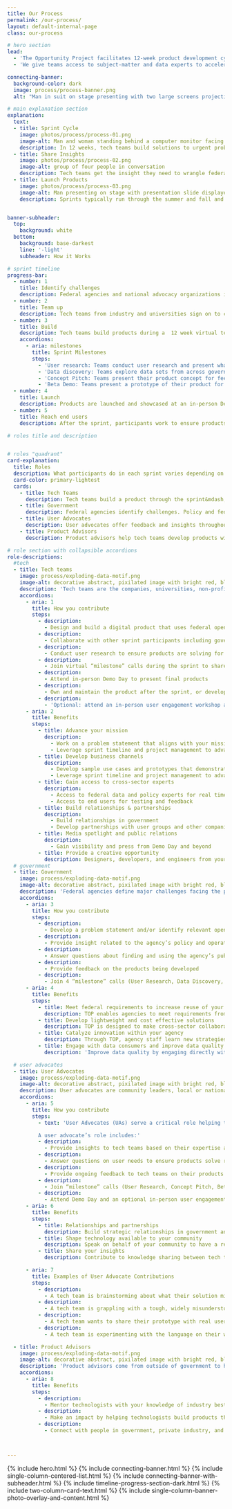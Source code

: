```yaml
---
title: Our Process
permalink: /our-process/
layout: default-internal-page
class: our-process

# hero section
lead:
  - 'The Opportunity Project facilitates 12-week product development cycles&mdash;called “sprints”&mdash;focused on helping companies, non-profits, and universities build products with federal open data that help solve national challenges.'
  - 'We give teams access to subject-matter and data experts to accelerate their progress. By emphasizing virtual communication, we make cross-sector collaboration easy and effective.'

connecting-banner:
  background-color: dark
  image: process/process-banner.png
  alt: "Man in suit on stage presenting with two large screens projecting a slide deck"

# main explanation section
explanation:
  text:
  - title: Sprint Cycle
    image: photos/process/process-01.png
    image-alt: Man and woman standing behind a computer monitor facing each other and smiling.
    description: In 12 weeks, tech teams build solutions to urgent problems identified by federal agencies and advocacy organizations. Along the way, we create opportunities for teams to hear from experts in federal data and policy and the communities they’re trying to help.
  - title: Share Insights
    image: photos/process/process-02.png
    image-alt: group of four people in conversation
    description: Tech teams get the insight they need to wrangle federal data, navigate policy contexts, and authentically address the needs of a community. They retain full control of their team, technical vision, business strategy, and resulting intellectual property.
  - title: Launch Products
    image: photos/process/process-03.png
    image-alt: Man presenting on stage with presentation slide displayed on a screen behind him
    description: Sprints typically run through the summer and fall and culminate in an annual Demo Day, where press, data enthusiasts, technologists, and people in government gather to celebrate the launch of products built through The Opportunity Project that year.


banner-subheader:
  top:
    background: white
  bottom:
    background: base-darkest
    line: '-light'
    subheader: How it Works

# sprint timeline
progress-bar:
  - number: 1
    title: Identify challenges
    description: Federal agencies and national advocacy organizations identify high-priority challenges facing the public.
  - number: 2
    title: Team up
    description: Tech teams from industry and universities sign on to create data-driven, digital products in collaboration with end users, data and policy experts.
  - number: 3
    title: Build
    description: Tech teams build products during a  12 week virtual tech development sprint that includes user research, data exploration, and product development. Past products include mapping tools, apps, websites, games, AI algorithms, network visualizations, and more.
    accordions:
      - aria: milestones
        title: Sprint Milestones
        steps:
          - 'User research: Teams conduct user research and present what they’ve learned about their end user to cross-sector experts for feedback.'
          - 'Data discovery: Teams explore data sets from across government - curated by TOP - and connect with federal data stewards to present what they’ve learned and ask questions about how to find and work with federal data.'
          - 'Concept Pitch: Teams present their product concept for feedback.'
          - 'Beta Demo: Teams present a prototype of their product for feedback.'
  - number: 4
    title: Launch
    description: Products are launched and showcased at an in-person Demo Day press event in Washington DC.
  - number: 5
    title: Reach end users
    description: After the sprint, participants work to ensure products reach end users and move the needle on national challenges. Teams have the option to apply for a financial prize to continue their work.

# roles title and description


# roles "quadrant"
card-explanation:
  title: Roles
  description: What participants do in each sprint varies depending on their role.
  card-color: primary-lightest
  cards:
    - title: Tech Teams
      description: Tech teams build a product through the sprint&mdash;whether new or within an existing  product or platform&mdash;that uses open data to solve one of our sprint problem statements.
    - title: Government
      description: Federal agencies identify challenges. Policy and federal data experts provide feedback and share insights about federal data and the policy context.
    - title: User Advocates
      description: User advocates offer feedback and insights throughout the sprint. They are community leaders, local or national advocates, and people with direct lived experience in the target challenges.
    - title: Product Advisors
      description: Product advisors help tech teams develop products with a viable long term strategy that enables them to reach end users.

# role section with collapsible accordions
role-descriptions:
  #tech
  - title: Tech teams
    image: process/exploding-data-motif.png
    image-alt: decorative abstract, pixilated image with bright red, blue, white, turquoise and magenta
    description: 'Tech teams are the companies, universities, non-profits, and students who build digital products in the sprints. They design, develop, and launch the products they build, and typically own and maintain the products after the sprints. The role of tech team includes:'
    accordions:
      - aria: 1
        title: How you contribute
        steps:
          - description:
            - Design and build a digital product that uses federal open data
          - description:
            - Collaborate with other sprint participants including government data experts to explore and use available data sets, user advocates to understand user needs, and product advisors to develop a post-sprint product strategy
          - description:
            - Conduct user research to ensure products are solving for real user needs
          - description:
            - Join virtual “milestone” calls during the sprint to share progress, ask questions and provide feedback to other teams
          - description:
            - Attend in-person Demo Day to present final products
          - description:
            - Own and maintain the product after the sprint, or develop a strategy for handoff
          - description:
            - 'Optional: attend an in-person user engagement workshop at the beginning of the sprint, and apply for a financial prize at the end of the sprint'
      - aria: 2
        title: Benefits
        steps:
          - title: Advance your mission
            description:
              - Work on a problem statement that aligns with your mission or CSR interests
              - Leverage sprint timeline and project management to advance internal lab or development projects
          - title: Develop business channels
            description:
              - Develop sample use cases and prototypes that demonstrate internal tech capabilities
              - Leverage sprint timeline and project management to advance internal lab or development projects
          - title: Gain access to cross-sector experts
            description:
              - Access to federal data and policy experts for real time Q&A
              - Access to end users for testing and feedback
          - title: Build relationships & partnerships
            description:
              - Build relationships in government
              - Develop partnerships with user groups and other companies    
          - title: Media spotlight and public relations
            description:
              - Gain visibility and press from Demo Day and beyond
          - title: Provide a creative opportunity
            description: Designers, developers, and engineers from your organization have the opportunity to drive the design and build of the product
  # government           
  - title: Government
    image: process/exploding-data-motif.png
    image-alt: decorative abstract, pixilated image with bright red, blue, white, turquoise and magenta
    description: 'Federal agencies define major challenges facing the public within their mission areas. During the 12-week sprint, policy experts and data stewards from each agency provide feedback to the participating teams and assistance working with federal open data.'
    accordions:
      - aria: 3
        title: How you contribute
        steps:
          - description:
            - Develop a problem statement and/or identify relevant open datasets
          - description:
            - Provide insight related to the agency’s policy and operational areas
          - description:
            - Answer questions about finding and using the agency’s public data
          - description:
            - Provide feedback on the products being developed
          - description:
            - Join 4 “milestone” calls (User Research, Data Discovery, Concept Pitch, Beta Demo)
      - aria: 4
        title: Benefits
        steps:
          - title: Meet federal requirements to increase reuse of your data
            description: TOP enables agencies to meet requirements from the Federal Data Strategy, President’s Management Agency, and Evidence Act to collaborate with industry to increase the reuse and dissemination of federal open data.   TOP engages industry to create products that use open data to provide value to Americans and the economy.
          - title: Develop lightweight and cost effective solutions
            description: TOP is designed to make cross-sector collaboration easy and cost-effective.  Through rapid sprints, agencies can catalyze a greater volume, diversity, and quality of products than they could on their own or through traditional mechanisms.  
          - title: Catalyze innovation within your agency
            description: Through TOP, agency staff learn new strategies for lightweight collaboration with external stakeholders, human-centered design and agile methodology - which can also advance goals like IT modernization and improved customer experience.
          - title: Engage with data consumers and improve data quality
            description: 'Improve data quality by engaging directly with data consumers as they work with federal data. By participating in a sprint, agencies develop or deepen relationships with key industry stakeholders and data users, helping to better understand their target audiences and collect real time feedback on data access and quality.'

  # user advocates
  - title: User Advocates
    image: process/exploding-data-motif.png
    image-alt: decorative abstract, pixilated image with bright red, blue, white, turquoise and magenta
    description: User advocates are community leaders, local or national advocates, and people with direct lived experience in the target challenges. Past user advocates have represented state and local government, non-profits, service providers, or individual experts. Their role is to guide tech teams in designing solutions that are realistic and useful for the target end users.
    accordions:
      - aria: 5
        title: How you contribute
        steps:
          - text: 'User Advocates (UAs) serve a critical role helping tech teams, federal agencies, and other partners understand the everyday people and communities The Opportunity Project seeks to empower. User Advocates communicate the needs, concerns, and realities of the communities they belong to or work with closely, ensuring that the perspective of end users drives how tech teams solve problems.  Being a user advocate can be a very lightweight time commitment.  Depending on your availability, you can expect to spend 1-3 hours per week working alongside tech teams and other sprint participants to co-create useful technology for your community.

          A user advocate’s role includes:'
          - description:
            - Provide insights to tech teams based on their expertise and community connections to shape the products built through the sprint
          - description:
            - Answer questions on user needs to ensure products solve real problems
          - description:
            - Provide ongoing feedback to tech teams on their products throughout the sprint
          - description:
            - Join “milestone” calls (User Research, Concept Pitch, Beta Demo)
          - description:
            - Attend Demo Day and an optional in-person user engagement workshop if possible
      - aria: 6
        title: Benefits
        steps:
          - title: Relationships and partnerships
            description: Build strategic relationships in government and develop partnerships with tech companies and nonprofits
          - title: Shape technology available to your community
            description: Speak on behalf of your community to have a real impact on the challenges that are tackled and the products that are created
          - title: Share your insights
            description: Contribute to knowledge sharing between tech teams, end users, and federal agencies

      - aria: 7
        title: Examples of User Advocate Contributions
        steps:
          - description:
            - A tech team is brainstorming about what their solution might look like and shares a few ideas. As an expert on your community or stakeholders, you are best able to promote the most promising ideas.
          - description:
            - A tech team is grappling with a tough, widely misunderstood issue about your community. You share expert knowledge about the problem, leading to a breakthrough and avoiding a critical misunderstanding.
          - description:
            - A tech team wants to share their prototype with real users. You connect them with end users from your network, helping them gather direct feedback on a potential solution.
          - description:
            - A tech team is experimenting with the language on their website. You offer guidance on which messages will resonate with your community.

  - title: Product Advisors
    image: process/exploding-data-motif.png
    image-alt: decorative abstract, pixilated image with bright red, blue, white, turquoise and magenta
    description: 'Product advisors come from outside of government to help the teams to ensure that the products they create continue after the sprints, so that they can reach their target end users and have real impact.'
    accordions:
      - aria: 8
        title: Benefits
        steps:
          - description:
            - Mentor technologists with your knowledge of industry best practices for product development and deployment
          - description:
            - Make an impact by helping technologists build products that will last
          - description:
            - Connect with people in government, private industry, and communities across the country



---
```


{% include hero.html %}
{% include connecting-banner.html %}
{% include single-column-centered-list.html %}
{% include connecting-banner-with-subheader.html %}
{% include timeline-progress-section-dark.html %}
{% include two-column-card-text.html %}
{% include single-column-banner-photo-overlay-and-content.html %}
